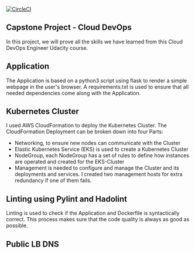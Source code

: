 [![CircleCI](https://dl.circleci.com/status-badge/img/gh/itjosephchung/udacity-cloud-devops-engineer-capstone/tree/main.svg?style=svg)](https://dl.circleci.com/status-badge/redirect/gh/itjosephchung/udacity-cloud-devops-engineer-capstone/tree/main)

## Capstone Project - Cloud DevOps
In this project, we will prove all the skills we have learned from this Cloud DevOps Engineer Udacity course.

## Application
The Application is based on a python3 script using flask to render a simple webpage in the user's browser. A requirements.txt is used to ensure that all needed dependencies come along with the Application.

## Kubernetes Cluster
I used AWS CloudFormation to deploy the Kubernetes Cluster. The CloudFormation Deployment can be broken down into four Parts:

* Networking, to ensure new nodes can communicate with the Cluster
* Elastic Kubernetes Service (EKS) is used to create a Kubernetes Cluster
* NodeGroup, each NodeGroup has a set of rules to define how instances are operated and created for the EKS-Cluster
* Management is needed to configure and manage the Cluster and its deployments and services. I created two management hosts for extra redundancy if one of them fails.

## Linting using Pylint and Hadolint
Linting is used to check if the Application and Dockerfile is syntactically correct. This process makes sure that the code quality is always as good as possible.

## Public LB DNS
